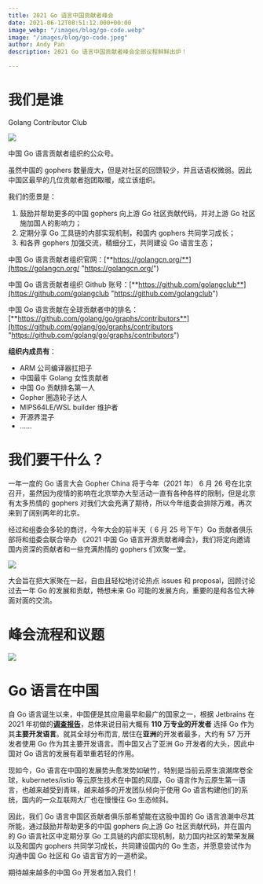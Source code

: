 ```yaml
---
title: 2021 Go 语言中国贡献者峰会
date: 2021-06-12T08:51:12.000+00:00
image_webp: "/images/blog/go-code.webp"
image: "/images/blog/go-code.jpeg"
author: Andy Pan
description: 2021 Go 语言中国贡献者峰会全部议程鲜鲜出炉！

---
```

# 我们是谁

Golang Contributor Club

![](/images/blog/qrcode_for_gcc.jpg)

中国 Go 语言贡献者组织的公众号。

虽然中国的 gophers 数量庞大，但是对社区的回馈较少，并且话语权微弱。因此中国区最早的几位贡献者抱团取暖，成立该组织。

我们的愿景是：

1. 鼓励并帮助更多的中国 gophers 向上游 Go 社区贡献代码，并对上游 Go 社区施加国人的影响力；
2. 定期分享 Go 工具链的内部实现机制，和国内 gophers 共同学习成长；
3. 和各界 gophers 加强交流，精细分工，共同建设 Go 语言生态；

中国 Go 语言贡献者组织官网：[**https://golangcn.org/**](https://golangcn.org/ "https://golangcn.org/")

中国 Go 语言贡献者组织 Github 账号：[**https://github.com/golangclub**](https://github.com/golangclub "https://github.com/golangclub")

中国 Go 语言贡献在全球贡献者中的排名：[**https://github.com/golang/go/graphs/contributors**](https://github.com/golang/go/graphs/contributors "https://github.com/golang/go/graphs/contributors")

**组织内成员有**：

* ARM 公司编译器扛把子
* 中国最牛 Golang 女性贡献者
* 中国 Go 贡献排名第一人
* Gopher 圈造轮子达人
* MIPS64LE/WSL builder 维护者
* 开源界混子
* ......

# 我们要干什么？

一年一度的 Go 语言大会 Gopher China 将于今年（2021 年） 6 月 26 号在北京召开，虽然因为疫情的影响在北京举办大型活动一直有各种各样的限制，但是北京有太多热情的 gophers 对我们大会充满了期待，所以今年组委会排除万难，再次来到了阔别两年的北京。

经过和组委会多轮的商讨，今年大会的前半天（ 6 月 25 号下午）Go 贡献者俱乐部将和组委会联合举办 《2021 中国 Go 语言开源贡献者峰会》，我们将定向邀请国内资深的贡献者和一些充满热情的 gophers 们欢聚一堂。

![](/images/blog/img_4394.jpeg)

大会旨在把大家聚在一起，自由且轻松地讨论热点 issues 和 proposal，回顾讨论过去一年 Go 的发展和贡献，畅想未来 Go 可能的发展方向，重要的是和各位大神面对面的交流。

# 峰会流程和议题

![](/images/blog/agenda.jpg)

# Go 语言在中国

自 Go 语言诞生以来，中国便是其应用最早和最广的国家之一，根据 Jetbrains 在 2021 年初做的[**调查报告**](https://blog.jetbrains.com/zh-hans/go/2021/02/19/the-state-of-go/)，总体来说目前大概有 **110 万专业的开发者** 选择 Go 作为其**主要开发语言**。就其全球分布而言, 居住在**亚洲**的开发者最多，大约有 57 万开发者使用 Go 作为其主要开发语言。而中国又占了亚洲 Go 开发者的大头，因此中国对 Go 语言的发展有着举重若轻的作用。

现如今，Go 语言在中国的发展势头愈发势如破竹，特别是当前云原生浪潮席卷全球，kubernetes/istio 等云原生技术在中国的风靡，Go 语言作为云原生第一语言，也越来越受到青睐，越来越多的开发团队倾向于使用 Go 语言构建他们的系统，国内的一众互联网大厂也在慢慢往 Go 生态倾斜。

因此，我们 Go 语言中国区贡献者俱乐部希望能在这股中国的 Go 语言浪潮中尽其所能，通过鼓励并帮助更多的中国 gophers 向上游 Go 社区贡献代码，并在国内的 Go 语言社区中定期分享 Go 工具链的内部实现机制，助力国内社区的繁荣发展以及和国内 gophers 共同学习成长，共同建设国内的 Go 生态，并愿意尝试作为沟通中国 Go 社区和 Go 语言官方的一道桥梁。

期待越来越多的中国 Go 开发者加入我们！